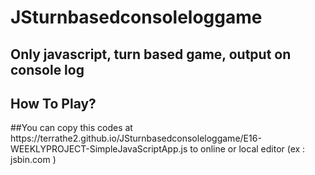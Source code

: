 # JSturnbasedconsoleloggame
Only javascript, turn based game, output on console log 
--------------------------------------------------------------------------------------------------

<h2>How To Play?</h2>
##You can copy this codes at https://terrathe2.github.io/JSturnbasedconsoleloggame/E16-WEEKLYPROJECT-SimpleJavaScriptApp.js to online or local editor (ex : jsbin.com )
